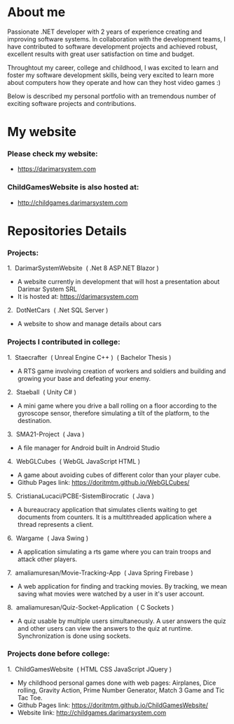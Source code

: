 # About me
Passionate .NET developer with 2 years of experience creating and improving software systems. In collaboration with the development teams, I have contributed to software development projects and achieved robust, excellent results with great user satisfaction on time and budget.

Throughtout my career, college and childhood, I was excited to learn and foster my software development skills, being very excited to learn more about computers how they operate and how can they host video games :)

Below is described my personal portfolio with an tremendous number of exciting software projects and contributions.
# My website
### Please check my website:
   - https://darimarsystem.com
### ChildGamesWebsite is also hosted at:
   - http://childgames.darimarsystem.com

# Repositories Details
### Projects:
1.&nbsp; DarimarSystemWebsite &nbsp;( .Net 8 ASP.NET Blazor )

   - A website currently in development that will host a presentation about Darimar System SRL
   - It is hosted at: https://darimarsystem.com

2.&nbsp; DotNetCars &nbsp;( .Net SQL Server )

   - A website to show and manage details about cars

### Projects I contributed in college:
1.&nbsp; Staecrafter &nbsp;( Unreal Engine C++ )&nbsp; ( Bachelor Thesis )

   - A RTS game involving creation of workers and soldiers and building and growing your base and defeating your enemy.

2.&nbsp; Staeball &nbsp;( Unity C# )

   - A mini game where you drive a ball rolling on a floor according to the gyroscope sensor, therefore simulating a tilt of the platform, to the destination.
   
3.&nbsp; SMA21-Project &nbsp;( Java )

   - A file manager for Android built in Android Studio
   
4.&nbsp; WebGLCubes &nbsp;( WebGL JavaScript HTML )

   - A game about avoiding cubes of different color than your player cube.
   - Github Pages link: https://doritmtm.github.io/WebGLCubes/

5.&nbsp; CristianaLucaci/PCBE-SistemBirocratic &nbsp;( Java )

   - A bureaucracy application that simulates clients waiting to get documents from counters. It is a multithreaded application where a thread represents a client.

6.&nbsp; Wargame &nbsp;( Java Swing )

   - A application simulating a rts game where you can train troops and attack other players.

7.&nbsp; amaliamuresan/Movie-Tracking-App &nbsp;( Java Spring Firebase )

   - A web application for finding and tracking movies. By tracking, we mean saving what movies were watched by a user in it's user account.

8.&nbsp; amaliamuresan/Quiz-Socket-Application &nbsp;( C Sockets )

   - A quiz usable by multiple users simultaneously. A user answers the quiz and other users can view the answers to the quiz at runtime. Synchronization is done using sockets.

### Projects done before college:
1.&nbsp; ChildGamesWebsite &nbsp;( HTML CSS JavaScript JQuery )

   - My childhood personal games done with web pages: Airplanes, Dice rolling, Gravity Action, Prime Number Generator, Match 3 Game and Tic Tac Toe.
   - Github Pages link: https://doritmtm.github.io/ChildGamesWebsite/
   - Website link: http://childgames.darimarsystem.com
   
